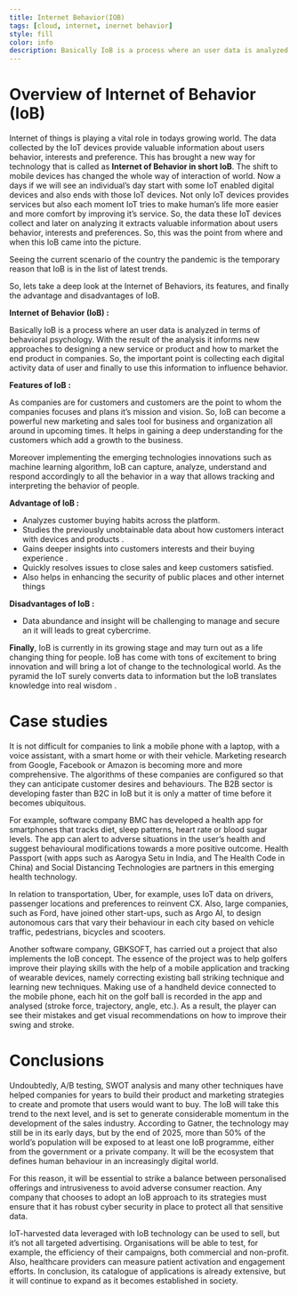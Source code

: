 ```yaml
---
title: Internet Behavior(IOB)
tags: [cloud, internet, inernet behavior]
style: fill
color: info
description: Basically IoB is a process where an user data is analyzed in terms of behavioral psychology. With the result of the analysis it informs new approaches to designing a new service or product and how to market the end product in companies.
---
```


# Overview of Internet of Behavior (IoB)

Internet of things is playing a vital role in todays growing world. The data collected by the IoT devices provide valuable information about users behavior, interests and preference. This has brought a new way for technology that is called as **Internet of Behavior in short IoB**. The shift to mobile devices has changed the whole way of interaction of world. Now a days if we will see an individual’s day start with some IoT enabled digital devices and also ends with those IoT devices. Not only IoT devices provides services but also each moment IoT tries to make human’s life more easier and more comfort by improving it’s service. So, the data these IoT devices collect and later on analyzing it extracts valuable information about users behavior, interests and preferences. So, this was the point from where and when this IoB came into the picture. 

Seeing the current scenario of the country the pandemic is the temporary reason that  IoB  is in the list of latest trends. 

So, lets take a deep look at the Internet of Behaviors, its features, and finally the advantage and disadvantages of IoB.

**Internet of Behavior (IoB) :**

Basically IoB  is a process where an user data is analyzed in terms of behavioral psychology. With the result of the analysis it informs new approaches to designing a new service or product and how to market the end product in companies. So, the important point is collecting each digital activity data of user and finally to use this information to influence behavior.

**Features of IoB  :**

As companies are for customers and customers are the point to whom the companies focuses and plans it’s mission and vision. So, IoB can become a powerful new marketing and sales tool for business and organization all around in upcoming times. It helps in gaining a deep understanding for the customers which add a growth to the business.

Moreover implementing the emerging technologies innovations such as machine learning algorithm, IoB can capture, analyze, understand and respond accordingly to all the behavior in a way that allows tracking and interpreting the behavior of people.

**Advantage of IoB :**

* Analyzes customer buying habits across the platform.
* Studies the previously unobtainable data about how customers interact with devices and products .
* Gains deeper insights into customers interests and their buying experience .
* Quickly resolves issues to close sales and keep customers satisfied.
* Also helps in enhancing the security of public places and other internet things

**Disadvantages of IoB :**

* Data abundance and insight will be challenging to manage and secure an it will leads to  great cybercrime.


**Finally**, IoB is currently in its growing stage and may turn out as a life changing thing for people. IoB has come with tons of excitement to bring innovation and will bring a lot of change to the technological world. As the pyramid the IoT surely converts data to information but the IoB translates knowledge into real wisdom .

# Case studies

It is not difficult for companies to link a mobile phone with a laptop, with a voice assistant, with a smart home or with their vehicle. Marketing research from Google, Facebook or Amazon is becoming more and more comprehensive. The algorithms of these companies are configured so that they can anticipate customer desires and behaviours. The B2B sector is developing faster than B2C in IoB but it is only a matter of time before it becomes ubiquitous.

For example, software company BMC has developed a health app for smartphones that tracks diet, sleep patterns, heart rate or blood sugar levels. The app can alert to adverse situations in the user’s health and suggest behavioural modifications towards a more positive outcome. Health Passport (with apps such as Aarogya Setu in India, and The Health Code in China) and Social Distancing Technologies are partners in this emerging health technology.

In relation to transportation, Uber, for example, uses IoT data on drivers, passenger locations and preferences to reinvent CX. Also, large companies, such as Ford, have joined other start-ups, such as Argo AI, to design autonomous cars that vary their behaviour in each city based on vehicle traffic, pedestrians, bicycles and scooters.

Another software company, GBKSOFT, has carried out a project that also implements the IoB concept. The essence of the project was to help golfers improve their playing skills with the help of a mobile application and tracking of wearable devices, namely correcting existing ball striking technique and learning new techniques.  Making use of a handheld device connected to the mobile phone, each hit on the golf ball is recorded in the app and analysed (stroke force, trajectory, angle, etc.). As a result, the player can see their mistakes and get visual recommendations on how to improve their swing and stroke.

# Conclusions

Undoubtedly, A/B testing, SWOT analysis and many other techniques have helped companies for years to build their product and marketing strategies to create and promote that users would want to buy. The IoB will take this trend to the next level, and is set to generate considerable momentum in the development of the sales industry. According to Gatner, the technology may still be in its early days, but by the end of 2025, more than 50% of the world’s population will be exposed to at least one IoB programme, either from the government or a private company. It will be the ecosystem that defines human behaviour in an increasingly digital world.

For this reason, it will be essential to strike a balance between personalised offerings and intrusiveness to avoid adverse consumer reaction. Any company that chooses to adopt an IoB approach to its strategies must ensure that it has robust cyber security in place to protect all that sensitive data.

IoT-harvested data leveraged with IoB technology can be used to sell, but it’s not all targeted advertising. Organisations will be able to test, for example, the efficiency of their campaigns, both commercial and non-profit. Also, healthcare providers can measure patient activation and engagement efforts. In conclusion, its catalogue of applications is already extensive, but it will continue to expand as it becomes established in society.